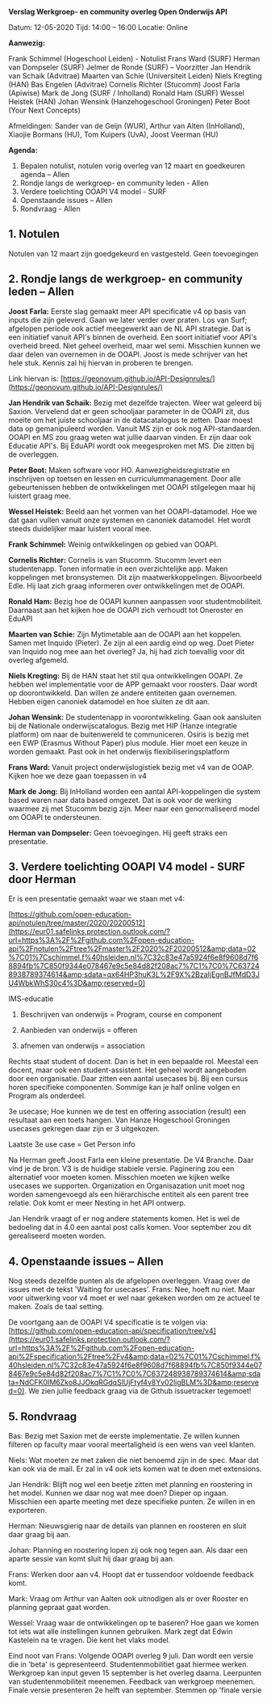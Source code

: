 **Verslag Werkgroep- en community overleg Open Onderwijs API**

Datum: 12-05-2020
Tijd: 14:00 – 16:00
Locatie: Online

**Aanwezig:**

Frank Schimmel (Hogeschool Leiden) - Notulist
Frans Ward (SURF)
Herman van Dompseler (SURF)
Jelmer de Ronde (SURF) – Voorzitter
Jan Hendrik van Schaik (Advitrae)
Maarten van Schie (Universiteit Leiden)
Niels Kregting (HAN)
Bas Engelen (Advitrae)
Cornelis Richter (Stucomm)
Joost Farla (Apiwise)
Mark de Jong (SURF / Inholland)
Ronald Ham (SURF)
Wessel Heistek (HAN)
Johan Wensink (Hanzehogeschool Groningen)
Peter Boot (Your Next Concepts)

Afmeldingen: Sander van de Geijn (WUR), Arthur van Alten (InHolland), Xiaojie Bormans (HU), Tom Kuipers (UvA), Joost Veerman (HU)

**Agenda:**

1. Bepalen notulist, notulen vorig overleg van 12 maart en goedkeuren agenda – Allen
2. Rondje langs de werkgroep- en community leden - Allen
3. Verdere toelichting OOAPI V4 model - SURF
4. Openstaande issues – Allen
5. Rondvraag - Allen

## 1. Notulen

Notulen van 12 maart zijn goedgekeurd en vastgesteld. Geen toevoegingen

## 2. Rondje langs de werkgroep- en community leden – Allen

**Joost Farla:**
 Eerste slag gemaakt meer API specificatie v4 op basis van inputs die zijn geleverd. Gaan we later verder over praten. Los van Surf; afgelopen periode ook actief meegewerkt aan de NL API strategie. Dat is een initiatief vanuit API&#39;s binnen de overheid. Een soort initiatief voor API&#39;s overheid breed. Niet geheel overheid, maar wel semi. Misschien kunnen we daar delen van overnemen in de OOAPI. Joost is mede schrijver van het hele stuk. Kennis zal hij hiervan in proberen te brengen.

Link hiervan is: [https://geonovum.github.io/API-Designrules/](https://geonovum.github.io/API-Designrules/)

**Jan Hendrik van Schaik:**
 Bezig met dezelfde trajecten. Weer wat geleerd bij Saxion. Vervelend dat er geen schooljaar parameter in de OOAPI zit, dus moeite om het juiste schooljaar in de datacatalogus te zetten. Daar moest data op gemanipuleerd worden. Vanuit MS zijn er ook nog API-standaarden. OOAPI en MS zou graag weten wat jullie daarvan vinden. Er zijn daar ook Educatie API&#39;s. Bij EduAPI wordt ook meegesproken met MS. Die zitten bij de overleggen.

**Peter Boot:**
 Maken software voor HO. Aanwezigheidsregistratie en inschrijven op toetsen en lessen en curriculummanagement. Door alle gebeurtenissen hebben de ontwikkelingen met OOAPI stilgelegen maar hij luistert graag mee.

**Wessel Heistek:**
 Beeld aan het vormen van het OOAPI-datamodel. Hoe we dat gaan vullen vanuit onze systemen en canoniek datamodel. Het wordt steeds duidelijker maar luistert vooral mee.

**Frank Schimmel:**
 Weinig ontwikkelingen op gebied van OOAPI.

**Cornelis Richter:**
 Cornelis is van Stucomm. Stucomm levert een studentenapp. Tonen informatie in een overzichtelijke app. Maken koppelingen met bronsystemen. Dit zijn maatwerkkoppelingen. Bijvoorbeeld Edle. Hij laat zich graag informeren over ontwikkelingen met de OOAPI.

**Ronald Ham:**
 Bezig hoe de OOAPI kunnen aanpassen voor studentmobiliteit. Daarnaast aan het kijken hoe de OOAPI zich verhoudt tot Oneroster en EduAPI

**Maarten van Schie:**
 Zijn Mytimetable aan de OOAPI aan het koppelen. Samen met Inquido (Pieter). Ze zijn al een aardig eind op weg. Doet Pieter van Inquido nog mee aan het overleg? Ja, hij had zich toevallig voor dit overleg afgemeld.

**Niels Kregting:**
 Bij de HAN staat het stil qua ontwikkelingen OOAPI. Ze hebben wel implementatie voor de APP gemaakt voor roosters. Daar wordt op doorontwikkeld. Dan willen ze andere entiteiten gaan overnemen. Hebben eigen canoniek datamodel en hoe sluiten ze dit aan.

**Johan Wensink:**
 De studentenapp in voorontwikkeling. Gaan ook aansluiten bij de Nationale onderwijscatalogus. Bezig met HIP (Hanze integratie platform) om naar de buitenwereld te communiceren. Osiris is bezig met een EWP (Erasmus Without Paper) plus module. Hier moet een keuze in worden gemaakt. Past ook in het onderwijs flexibiliseringsplatform

**Frans Ward:**
 Vanuit project onderwijslogistiek bezig met v4 van de OOAP. Kijken hoe we deze gaan toepassen in v4

**Mark de Jong:**
 Bij InHolland worden een aantal API-koppelingen die system based waren naar data based omgezet. Dat is ook voor de werking waarmee zij met Stucomm bezig zijn. Meer naar een genormaliseerd model om OOAPI te ondersteunen.

**Herman van Dompseler:**
 Geen toevoegingen. Hij geeft straks een presentatie.

## 3. Verdere toelichting OOAPI V4 model - SURF door Herman

Er is een presentatie gemaakt waar we staan met v4:

[https://github.com/open-education-api/notulen/tree/master/2020/20200512](https://eur01.safelinks.protection.outlook.com/?url=https%3A%2F%2Fgithub.com%2Fopen-education-api%2Fnotulen%2Ftree%2Fmaster%2F2020%2F20200512&amp;data=02%7C01%7Cschimmel.f%40hsleiden.nl%7C32c83e47a5924f6e8f9608d7f68894fb%7C850f9344e078467e9c5e84d82f208ac7%7C1%7C0%7C637248938789374614&amp;sdata=qx64HP3huK3L%2F9X%2BzaIjEgnBJfMdD3JU4WbkWhS30c4%3D&amp;reserved=0)

IMS-educatie

1. Beschrijven van onderwijs = Program, course en component

2. Aanbieden van onderwijs = offeren

3. afnemen van onderwijs = association

Rechts staat student of docent. Dan is het in een bepaalde rol. Meestal een docent, maar ook een student-assistent. Het geheel wordt aangeboden door een organisatie. Daar zitten een aantal usecases bij. Bij een cursus horen specifieke componenten. Sommige kan je half online volgen en Program als onderdeel.

3e usecase; Hoe kunnen we de test en offering association (result) een resultaat aan een toets hangen. Van Hanze Hogeschool Groningen usecases gekregen daar zijn er 3 uitgekozen.

Laatste 3e use case = Get Person info

Na Herman geeft Joost Farla een kleine presentatie. De V4 Branche. Daar vind je de bron. V3 is de huidige stabiele versie. Paginering zou een alternatief voor moeten komen. Misschien moeten we kijken welke usecases we supporten. Organization en Organisazation unit moet nog worden samengevoegd als een hiërarchische entiteit als een parent tree relatie. Ook komt er meer Nesting in het API ontwerp.

Jan Hendrik vraagt of er nog andere statements komen. Het is wel de bedoeling dat in 4.0 een aantal post calls komen. Voor september zou dit gerealiseerd moeten worden.

## 4. Openstaande issues – Allen

Nog steeds dezelfde punten als de afgelopen overleggen. Vraag over de issues met de tekst &#39;Waiting for usecases&#39;. Frans: Nee, hoeft nu niet. Maar voor uitwerking voor v4 moet er wel naar gekeken worden om ze actueel te maken. Zoals de taal setting.

De voortgang aan de OOAPI V4 specificatie is te volgen via: [https://github.com/open-education-api/specification/tree/v4](https://eur01.safelinks.protection.outlook.com/?url=https%3A%2F%2Fgithub.com%2Fopen-education-api%2Fspecification%2Ftree%2Fv4&amp;data=02%7C01%7Cschimmel.f%40hsleiden.nl%7C32c83e47a5924f6e8f9608d7f68894fb%7C850f9344e078467e9c5e84d82f208ac7%7C1%7C0%7C637248938789374614&amp;sdata=NdCFK0IM6Zko8JJOkqRGdqSlUjFtyf4v8Yv02ligBLM%3D&amp;reserved=0). We zien jullie feedback graag via de Github issuetracker tegemoet!

## 5. Rondvraag

Bas:
 Bezig met Saxion met de eerste implementatie. Ze willen kunnen filteren op faculty maar vooral meertaligheid is een wens van veel klanten.

Niels:
 Wat moeten ze met zaken die niet benoemd zijn in de spec. Maar dat kan ook via de mail. Er zal in v4 ook iets komen wat te doen met extensions.

Jan Hendrik:
 Blijft nog wel een beetje zitten met planning en roostering in het model. Kunnen we daar nog wat mee doen? Dieper op ingaan. Misschien een aparte meeting met deze specifieke punten. Ze willen in en exporteren.

Herman:
 Nieuwsgierig naar de details van plannen en roosteren en sluit daar graag bij aan.

Johan:
 Planning en roostering lopen zij ook nog tegen aan. Als daar een aparte sessie van komt sluit hij daar graag bij aan.

Frans:
 Werken door aan v4. Hoopt dat er tussendoor voldoende feedback komt.

Mark:
 Vraag om Arthur van Aalten ook uitnodigen als er over Rooster en planning gepraat gaat worden.

Wessel:
 Vraag waar de ontwikkelingen op te baseren? Hoe gaan we komen tot iets wat alle instellingen kunnen gebruiken. Mark zegt dat Edwin Kastelein na te vragen. Die kent het vlaks model.

Eind noot van Frans:
Volgende OOAPI overleg 9 juli. Dan wordt een versie die in &#39;beta&#39; is gepresenteerd.
Studentenmobilitiet gaat hiermee werken. Werkgroep kan input geven
15 september is het overleg daarna. Leerpunten van studentenmobiliteit meenemen. Feedback van werkgroep meenemen.
Finale versie presenteren 2e helft van september. Stemmen op &#39;finale versie
